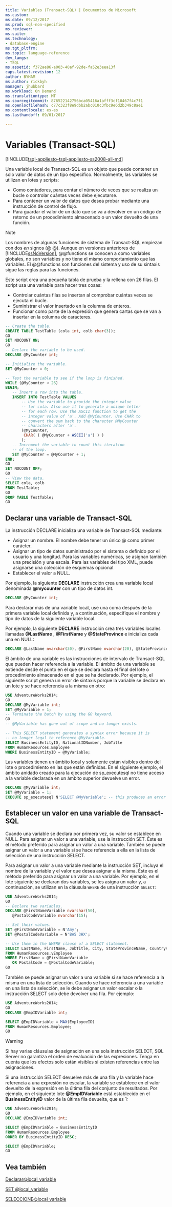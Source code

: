 ```yaml
---
title: Variables (Transact-SQL) | Documentos de Microsoft
ms.custom: 
ms.date: 09/12/2017
ms.prod: sql-non-specified
ms.reviewer: 
ms.suite: 
ms.technology:
- database-engine
ms.tgt_pltfrm: 
ms.topic: language-reference
dev_langs:
- TSQL
ms.assetid: f372ae86-a003-40af-92de-fa52e3eea13f
caps.latest.revision: 12
author: BYHAM
ms.author: rickbyh
manager: jhubbard
ms.workload: On Demand
ms.translationtype: MT
ms.sourcegitcommit: 876522142756bca05416a1afff3cf10467f4c7f1
ms.openlocfilehash: c77c323f8e9dbb2abc010c3fbc9e6d2b349c8ae1
ms.contentlocale: es-es
ms.lasthandoff: 09/01/2017

---
```

# <a name="variables-transact-sql"></a>Variables (Transact-SQL)
[!INCLUDE[tsql-appliesto-tsql-appliesto-ss2008-all-md](../../includes/tsql-appliesto-ss2008-all-md.md)]

Una variable local de Transact-SQL es un objeto que puede contener un solo valor de datos de un tipo específico. Normalmente, las variables se utilizan en lotes y scripts: 

* Como contadores, para contar el número de veces que se realiza un bucle o controlar cuántas veces debe ejecutarse.
* Para contener un valor de datos que desea probar mediante una instrucción de control de flujo.
* Para guardar el valor de un dato que se va a devolver en un código de retorno de un procedimiento almacenado o un valor devuelto de una función.

> [!NOTE]
> Los nombres de algunas funciones de sistema de Transact-SQL empiezan con dos *en* signos (@ @). Aunque en versiones anteriores de [!INCLUDE[ssNoVersion](../../includes/ssnoversion-md.md)], @@functions se conocen a como variables globales, no son variables y no tiene el mismo comportamiento que las variables. El @@functions son funciones del sistema y uso de su sintaxis sigue las reglas para las funciones.

Este script crea una pequeña tabla de prueba y la rellena con 26 filas. El script usa una variable para hacer tres cosas: 

* Controlar cuántas filas se insertan al comprobar cuántas veces se ejecuta el bucle.
* Suministrar el valor insertado en la columna de enteros.
* Funcionar como parte de la expresión que genera cartas que se van a insertar en la columna de caracteres.  

```sql
-- Create the table.
CREATE TABLE TestTable (cola int, colb char(3));
GO
SET NOCOUNT ON;
GO
-- Declare the variable to be used.
DECLARE @MyCounter int;

-- Initialize the variable.
SET @MyCounter = 0;

-- Test the variable to see if the loop is finished.
WHILE (@MyCounter < 26)
BEGIN;
   -- Insert a row into the table.
   INSERT INTO TestTable VALUES
       -- Use the variable to provide the integer value
       -- for cola. Also use it to generate a unique letter
       -- for each row. Use the ASCII function to get the
       -- integer value of 'a'. Add @MyCounter. Use CHAR to
       -- convert the sum back to the character @MyCounter
       -- characters after 'a'.
       (@MyCounter,
        CHAR( ( @MyCounter + ASCII('a') ) )
       );
   -- Increment the variable to count this iteration
   -- of the loop.
   SET @MyCounter = @MyCounter + 1;
END;
GO
SET NOCOUNT OFF;
GO
-- View the data.
SELECT cola, colb
FROM TestTable;
GO
DROP TABLE TestTable;
GO
```

## <a name="declaring-a-transact-sql-variable"></a>Declarar una variable de Transact-SQL
La instrucción DECLARE inicializa una variable de Transact-SQL mediante: 
* Asignar un nombre. El nombre debe tener un único @ como primer carácter.
* Asignar un tipo de datos suministrado por el sistema o definido por el usuario y una longitud. Para las variables numéricas, se asignan también una precisión y una escala. Para las variables del tipo XML, puede asignarse una colección de esquemas opcional.
* Establecer el valor a NULL.

Por ejemplo, la siguiente **DECLARE** instrucción crea una variable local denominada  **@mycounter**  con un tipo de datos int.  
```sql
DECLARE @MyCounter int;
```
Para declarar más de una variable local, use una coma después de la primera variable local definida y, a continuación, especifique el nombre y tipo de datos de la siguiente variable local.

Por ejemplo, la siguiente **DECLARE** instrucción crea tres variables locales llamadas  **@LastName** ,  **@FirstName**  y  **@StateProvince** e inicializa cada una en NULL:  
```sql
DECLARE @LastName nvarchar(30), @FirstName nvarchar(20), @StateProvince nchar(2);
```

El ámbito de una variable es las instrucciones de intervalo de Transact-SQL que pueden hacer referencia a la variable. El ámbito de una variable se extiende desde el punto en el que se declara hasta el final del lote o procedimiento almacenado en el que se ha declarado. Por ejemplo, el siguiente script genera un error de sintaxis porque la variable se declara en un lote y se hace referencia a la misma en otro:  
```sql
USE AdventureWorks2014;
GO
DECLARE @MyVariable int;
SET @MyVariable = 1;
-- Terminate the batch by using the GO keyword.
GO 
-- @MyVariable has gone out of scope and no longer exists.

-- This SELECT statement generates a syntax error because it is
-- no longer legal to reference @MyVariable.
SELECT BusinessEntityID, NationalIDNumber, JobTitle
FROM HumanResources.Employee
WHERE BusinessEntityID = @MyVariable;
```

Las variables tienen un ámbito local y solamente están visibles dentro del lote o procedimiento en las que están definidas. En el siguiente ejemplo, el ámbito anidado creado para la ejecución de sp_executesql no tiene acceso a la variable declarada en un ámbito superior devuelve un error.  

```sql
DECLARE @MyVariable int;
SET @MyVariable = 1;
EXECUTE sp_executesql N'SELECT @MyVariable'; -- this produces an error
```

## <a name="setting-a-value-in-a-transact-sql-variable"></a>Establecer un valor en una variable de Transact-SQL

Cuando una variable se declara por primera vez, su valor se establece en NULL. Para asignar un valor a una variable, use la instrucción SET. Éste es el método preferido para asignar un valor a una variable. También se puede asignar un valor a una variable si se hace referencia a ella en la lista de selección de una instrucción SELECT.

Para asignar un valor a una variable mediante la instrucción SET, incluya el nombre de la variable y el valor que desea asignar a la misma. Éste es el método preferido para asignar un valor a una variable. Por ejemplo, en el lote siguiente se declaran dos variables, se les asigna un valor y, a continuación, se utilizan en la cláusula `WHERE` de una instrucción `SELECT`:  

```sql
USE AdventureWorks2014;
GO
-- Declare two variables.
DECLARE @FirstNameVariable nvarchar(50),
   @PostalCodeVariable nvarchar(15);

-- Set their values.
SET @FirstNameVariable = N'Amy';
SET @PostalCodeVariable = N'BA5 3HX';

-- Use them in the WHERE clause of a SELECT statement.
SELECT LastName, FirstName, JobTitle, City, StateProvinceName, CountryRegionName
FROM HumanResources.vEmployee
WHERE FirstName = @FirstNameVariable
   OR PostalCode = @PostalCodeVariable;
GO
```

También se puede asignar un valor a una variable si se hace referencia a la misma en una lista de selección. Cuando se hace referencia a una variable en una lista de selección, se le debe asignar un valor escalar o la instrucción SELECT solo debe devolver una fila. Por ejemplo:  

```sql
USE AdventureWorks2014;
GO
DECLARE @EmpIDVariable int;

SELECT @EmpIDVariable = MAX(EmployeeID)
FROM HumanResources.Employee;
GO
```

> [!WARNING]
> Si hay varias cláusulas de asignación en una sola instrucción SELECT, SQL Server no garantiza el orden de evaluación de las expresiones. Tenga en cuenta que los efectos solo están visibles si existen referencias entre las asignaciones.

Si una instrucción SELECT devuelve más de una fila y la variable hace referencia a una expresión no escalar, la variable se establece en el valor devuelto de la expresión en la última fila del conjunto de resultados. Por ejemplo, en el siguiente lote  **@EmpIDVariable**  está establecido en el **BusinessEntityID** valor de la última fila devuelta, que es 1:  

```sql
USE AdventureWorks2014;
GO
DECLARE @EmpIDVariable int;

SELECT @EmpIDVariable = BusinessEntityID
FROM HumanResources.Employee
ORDER BY BusinessEntityID DESC;

SELECT @EmpIDVariable;
GO
```

## <a name="see-also"></a>Vea también  
 [Declarar@local_variable](../../t-sql/language-elements/declare-local-variable-transact-sql.md)  
  
 [SET @local_variable](../../t-sql/language-elements/set-local-variable-transact-sql.md)  
  
 [SELECCIONE@local_variable](../../t-sql/language-elements/select-local-variable-transact-sql.md)  
  
  

